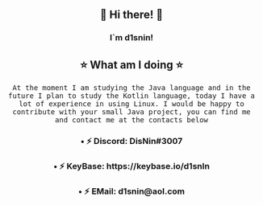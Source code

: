 <h2 align="center"> 👋 Hi there! 👋 </h2>
<div align="center">
<h3 align="center">I`m d1snin!</h3>
<h2 align="center">⭐ What am I doing ⭐</h2>
<p align="center">
  <samp>At the moment I am studying the Java language and in the future I plan to study the Kotlin language, today I have a lot of experience in using Linux. I would be happy to contribute with your small Java project, you can find me and contact me at the contacts below
  </samp>
<h3 align="center">• ⚡ Discord: DisNin#3007</h3>
<h3 align="center">• ⚡ KeyBase: https://keybase.io/d1snln</h3>
<h3 align="center">• ⚡ EMail: d1snin@aol.com</h3>
